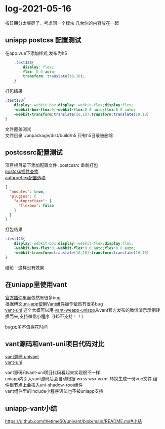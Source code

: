 # log-2021-05-16

按日期分太零碎了，考虑同一个模块 几台你的内容放在一起

## uniapp postcss 配置测试

在app.vue下添加样式,发布为h5
```css
	.test123{
		display: flex;
		flex: 0 0 auto;
		transform: translate(10,10);
	}
```

打包结果
```css
.test123{
    display:-webkit-box;display:-webkit-flex;display:flex;
    -webkit-box-flex:0;-webkit-flex:0 0 auto;flex:0 0 auto;
    -webkit-transform:translate(10,10);transform:translate(10,10)
}
```

文件覆盖测试  
文件目录 \./unpackage/dist/build/h5 只有h5目录被删除

## postcssrc配置测试
项目根目录下添加配置文件 .postcssrc 重新打包  
[postcss插件查找](https://www.postcss.parts/)  
[autopreflex配置选项](https://github.com/postcss/autoprefixer#options)
```json
{
  "modules": true,
  "plugins": {
    "autoprefixer": {
      "flexbox": false
    }
  }
}
```

打包结果
```css
.test123{
    display:-webkit-box;display:-webkit-flex;display:flex;
    -webkit-box-flex:0;-webkit-flex:0 0 auto;flex:0 0 auto;
    -webkit-transform:translate(10,10);transform:translate(10,10)
}

```
结论：这样没有效果

## 在uniapp里使用vant

[官方插件](https://ext.dcloud.net.cn/plugin?id=302)里面依然有很多bug  
根据博文[uni-app使用Vant组件](https://www.cnblogs.com/cjh1996/p/12922359.html)操作依然有很多bug  
[vant-uni](https://github.com/dajiaman/vant-uni) 这个大概可以用
[vant-weapp-uniapp](https://github.com/andurils/vant-weapp-uniapp)从vant官方发布的微信演示示例转换而来,支持微信小程序（H5不支持！！）



bug太多不值得花时间

## vant源码和vant-uni项目代码对比
[vant源码 univant](https://github.com/thetime50/univant)  
[vant-uni](https://github.com/dajiaman/vant-uni)  

vant源码和vant-uni项目代码看起来实现很不一样  
uniapp内引入vant源码后会自动根据 wxss wsx wxml 转换生成一份vue文件 组件根节点上会插入uni-shadow-root组件  
vant组件里的include小程序语法也不被uniapp支持

## uniapp-vant小结

https://github.com/thetime50/univant/blob/main/README.md#小结
